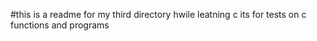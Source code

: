#this is a readme for my third directory hwile leatning c 
its for tests on c functions and programs
